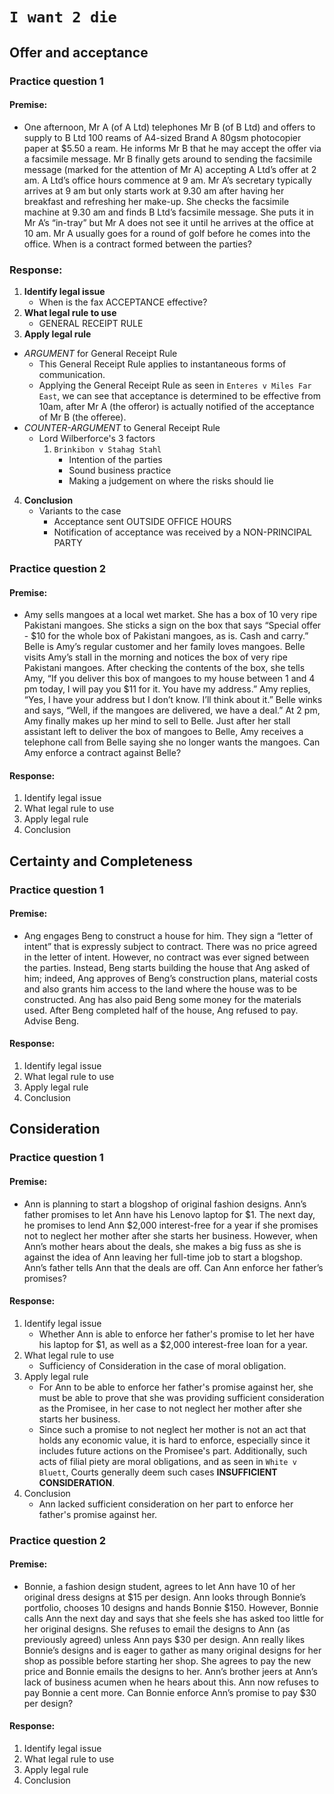 # `I want 2 die`

## Offer and acceptance

### Practice question 1

#### Premise:
* One afternoon, Mr A (of A Ltd) telephones Mr B (of B Ltd) and offers to supply to B Ltd 100 reams of A4-sized Brand A 80gsm photocopier paper at $5.50 a ream. He informs Mr B that he may accept the offer via a facsimile message. Mr B finally gets around to sending the facsimile message (marked for the attention of Mr A) accepting A Ltd’s offer at 2 am. A Ltd’s office hours commence at 9 am. Mr A’s secretary typically arrives at 9 am but only starts work at 9.30 am after having her breakfast and refreshing her make-up. She checks the facsimile machine at 9.30 am and finds B Ltd’s facsimile message. She puts it in Mr A’s “in-tray” but Mr A does not see it until he arrives at the office at 10 am. Mr A usually goes for a round of golf before he comes into the office. When is a contract formed between the parties?

### Response:
1. **Identify legal issue**
    * When is the fax ACCEPTANCE effective?
2. **What legal rule to use**
    * GENERAL RECEIPT RULE 
3. **Apply legal rule**
* *ARGUMENT* for General Receipt Rule
    * This General Receipt Rule applies to instantaneous forms of communication.
    * Applying the General Receipt Rule as seen in `Enteres v Miles Far East`, we can see that acceptance is determined to be effective from 10am, after Mr A (the offeror) is actually notified of the acceptance of Mr B (the offeree).
* *COUNTER-ARGUMENT* to General Receipt Rule  
    * Lord Wilberforce's 3 factors
        1. `Brinkibon v Stahag Stahl`
            * Intention of the parties
            * Sound business practice
            * Making a judgement on where the risks should lie
4. **Conclusion**
    * Variants to the case
        * Acceptance sent OUTSIDE OFFICE HOURS
        * Notification of acceptance was received by a NON-PRINCIPAL PARTY

### Practice question 2

#### Premise:
* Amy sells mangoes at a local wet market. She has a box of 10 very ripe Pakistani mangoes. She sticks a sign on the box that says “Special offer - $10 for the whole box of Pakistani mangoes, as is. Cash and carry.” Belle is Amy’s regular customer and her family loves mangoes. Belle visits Amy’s  stall in the morning and notices the box of very ripe Pakistani mangoes. After checking the contents of the box, she tells Amy, “If you deliver this box of mangoes to my house between 1 and 4 pm today, I will pay you $11 for it. You have my address.” Amy replies, “Yes, I have your address but I don’t know. I’ll think about it.” Belle winks and says, “Well, if the mangoes are delivered, we have a deal.” At 2 pm, Amy finally makes up her mind to sell to Belle. Just after her stall assistant left to deliver the box of mangoes to Belle, Amy receives a telephone call from Belle saying she no longer wants the mangoes. Can Amy enforce a contract against Belle?

#### Response:
1. Identify legal issue
2. What legal rule to use
3. Apply legal rule
4. Conclusion

## Certainty and Completeness
### Practice question 1

#### Premise:
* Ang engages Beng to construct a house for him. They sign a “letter of intent” that is expressly subject to contract. There was no price agreed in the letter of intent. However, no contract was ever signed between the parties. Instead, Beng starts building the house that Ang asked of him; indeed, Ang approves of Beng’s construction plans, material costs and also grants him access to the land where the house was to be constructed. Ang has also paid Beng some money for the materials used. After Beng completed half of the house, Ang refused to pay. Advise Beng.

#### Response:
1. Identify legal issue
2. What legal rule to use
3. Apply legal rule
4. Conclusion

## Consideration
### Practice question 1

#### Premise:
* Ann is planning to start a blogshop of original fashion designs. Ann’s father promises to let Ann have his Lenovo laptop for $1. The next day, he promises to lend Ann $2,000 interest-free for a year if she promises not to neglect her mother after she starts her business. However, when Ann’s mother hears about the deals, she makes a big fuss as she is against the idea of Ann leaving her full-time job to start a blogshop. Ann’s father tells Ann that the deals are off. Can Ann enforce her father’s promises? 

#### Response:
1. Identify legal issue
	* Whether Ann is able to enforce her father's promise to let her have his laptop for $1, as well as a $2,000 interest-free loan for a year.
2. What legal rule to use
	* Sufficiency of Consideration in the case of moral obligation.
3. Apply legal rule
	* For Ann to be able to enforce her father's promise against her, she must be able to prove that she was providing sufficient consideration as the Promisee, in her case to not neglect her mother after she starts her business.
	* Since such a promise to not neglect her mother is not an act that holds any economic value, it is hard to enforce, especially since it includes future actions on the Promisee's part. Additionally, such acts of filial piety are moral obligations, and as seen in `White v Bluett`, Courts generally deem such cases **INSUFFICIENT CONSIDERATION**.
4. Conclusion
	* Ann lacked sufficient consideration on her part to enforce her father's promise against her.

### Practice question 2

#### Premise:
* Bonnie, a fashion design student, agrees to let Ann have 10 of her original dress designs at $15 per design. Ann looks through Bonnie’s portfolio, chooses 10 designs and hands Bonnie $150. However, Bonnie calls Ann the next day and says that she feels she has asked too little for her original designs. She refuses to email the designs to Ann (as previously agreed) unless Ann pays $30 per design. Ann really likes Bonnie’s designs and is eager to gather as many original designs for her shop as possible before starting her shop. She agrees to pay the new price and Bonnie emails the designs to her. Ann’s brother jeers at Ann’s lack of business acumen when he hears about this. Ann now refuses to pay Bonnie a cent more. Can Bonnie enforce Ann’s promise to pay $30 per design? 

#### Response:
1. Identify legal issue
2. What legal rule to use
3. Apply legal rule
4. Conclusion
